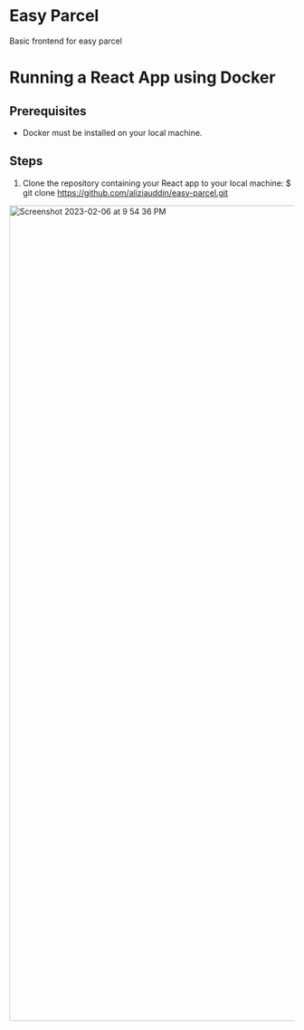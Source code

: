 # Easy Parcel
 Basic frontend for easy parcel
 
# Running a React App using Docker

## Prerequisites

- Docker must be installed on your local machine.

## Steps

1. Clone the repository containing your React app to your local machine:
$ git clone https://github.com/aliziauddin/easy-parcel.git

 
<img width="1439" alt="Screenshot 2023-02-06 at 9 54 36 PM" src="https://user-images.githubusercontent.com/51478408/217034382-b640b937-ce18-42c4-9f65-1aa232487b5d.png">
